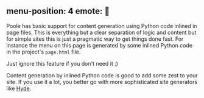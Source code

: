 
menu-position: 4
emote: 🧩
---
Poole has basic support for content generation using Python code inlined in
page files. This is everything but a clear separation of logic and content but
for simple sites this is just a pragmatic way to get things done fast.
For instance the menu on this page is generated by some inlined Python code in
the project's `page.html` file.

Just ignore this feature if you don't need it :)

Content generation by inlined Python code is good to add some zest to your
site. If you use it a lot, you better go with more sophisticated site
generators like [Hyde](http://ringce.com/hyde).
